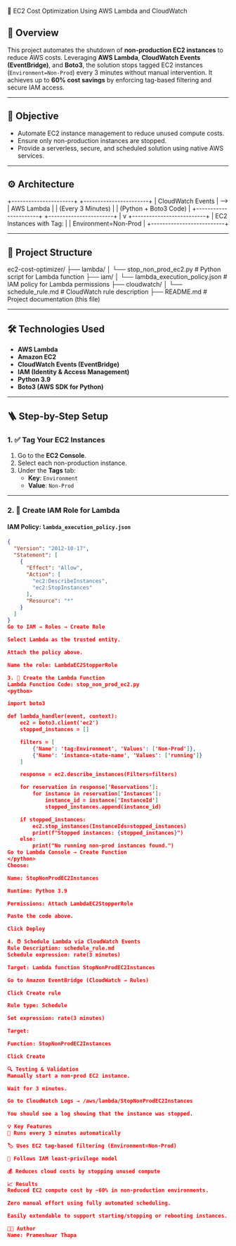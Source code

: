 🚀 EC2 Cost Optimization Using AWS Lambda and CloudWatch

## 📌 Overview

This project automates the shutdown of **non-production EC2 instances** to reduce AWS costs. Leveraging **AWS Lambda**, **CloudWatch Events (EventBridge)**, and **Boto3**, the solution stops tagged EC2 instances (`Environment=Non-Prod`) every 3 minutes without manual intervention. It achieves up to **60% cost savings** by enforcing tag-based filtering and secure IAM access.

---

## 🎯 Objective

- Automate EC2 instance management to reduce unused compute costs.
- Ensure only non-production instances are stopped.
- Provide a serverless, secure, and scheduled solution using native AWS services.

---

## ⚙️ Architecture

+----------------------+ +-----------------------+
| CloudWatch Events | --> | AWS Lambda |
| (Every 3 Minutes) | | (Python + Boto3 Code) |
+----------------------+ +-----------------------+
|
v
+--------------------------+
| EC2 Instances with Tag: |
| Environment=Non-Prod |
+--------------------------+



---

## 📁 Project Structure

ec2-cost-optimizer/
├── lambda/
│ └── stop_non_prod_ec2.py # Python script for Lambda function
├── iam/
│ └── lambda_execution_policy.json # IAM policy for Lambda permissions
├── cloudwatch/
│ └── schedule_rule.md # CloudWatch rule description
├── README.md # Project documentation (this file)



---

## 🛠️ Technologies Used

- **AWS Lambda**
- **Amazon EC2**
- **CloudWatch Events (EventBridge)**
- **IAM (Identity & Access Management)**
- **Python 3.9**
- **Boto3 (AWS SDK for Python)**

---

## 🪜 Step-by-Step Setup

### 1. ✅ Tag Your EC2 Instances
1. Go to the **EC2 Console**.
2. Select each non-production instance.
3. Under the **Tags** tab:
   - **Key**: `Environment`
   - **Value**: `Non-Prod`

---

### 2. 🔐 Create IAM Role for Lambda

#### IAM Policy: `lambda_execution_policy.json`

```json
{
  "Version": "2012-10-17",
  "Statement": [
    {
      "Effect": "Allow",
      "Action": [
        "ec2:DescribeInstances",
        "ec2:StopInstances"
      ],
      "Resource": "*"
    }
  ]
}
Go to IAM → Roles → Create Role

Select Lambda as the trusted entity.

Attach the policy above.

Name the role: LambdaEC2StopperRole

3. 🧠 Create the Lambda Function
Lambda Function Code: stop_non_prod_ec2.py
<python>

import boto3

def lambda_handler(event, context):
    ec2 = boto3.client('ec2')
    stopped_instances = []

    filters = [
        {'Name': 'tag:Environment', 'Values': ['Non-Prod']},
        {'Name': 'instance-state-name', 'Values': ['running']}
    ]

    response = ec2.describe_instances(Filters=filters)

    for reservation in response['Reservations']:
        for instance in reservation['Instances']:
            instance_id = instance['InstanceId']
            stopped_instances.append(instance_id)

    if stopped_instances:
        ec2.stop_instances(InstanceIds=stopped_instances)
        print(f"Stopped instances: {stopped_instances}")
    else:
        print("No running non-prod instances found.")
Go to Lambda Console → Create Function
</python>
Choose:

Name: StopNonProdEC2Instances

Runtime: Python 3.9

Permissions: Attach LambdaEC2StopperRole

Paste the code above.

Click Deploy

4. ⏰ Schedule Lambda via CloudWatch Events
Rule Description: schedule_rule.md
Schedule expression: rate(3 minutes)

Target: Lambda function StopNonProdEC2Instances

Go to Amazon EventBridge (CloudWatch → Rules)

Click Create rule

Rule type: Schedule

Set expression: rate(3 minutes)

Target:

Function: StopNonProdEC2Instances

Click Create

🔍 Testing & Validation
Manually start a non-prod EC2 instance.

Wait for 3 minutes.

Go to CloudWatch Logs → /aws/lambda/StopNonProdEC2Instances

You should see a log showing that the instance was stopped.

💡 Key Features
🔁 Runs every 3 minutes automatically

🏷️ Uses EC2 tag-based filtering (Environment=Non-Prod)

🔐 Follows IAM least-privilege model

💰 Reduces cloud costs by stopping unused compute

📈 Results
Reduced EC2 compute cost by ~60% in non-production environments.

Zero manual effort using fully automated scheduling.

Easily extendable to support starting/stopping or rebooting instances.

👨‍💻 Author
Name: Prameshwar Thapa


